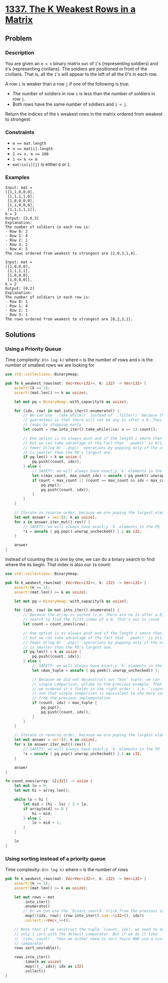 # [1337. The K Weakest Rows in a Matrix](https://leetcode.com/problems/the-k-weakest-rows-in-a-matrix/)

## Problem

### Description

You are given an `m x n` binary matrix `mat` of `1`'s (representing soldiers)
and `0`'s (representing civilians). The soldiers are positioned in front of the
civilians. That is, all the `1`'s will appear to the left of all the 0's in each
row.

A row `i` is weaker than a row `j` if one of the following is true:

* The number of soldiers in row `i` is less than the number of soldiers in
  row `j`.
* Both rows have the same number of soldiers and `i < j`.

Return the indices of the `k` weakest rows in the matrix ordered from weakest to
strongest.

### Constraints

* `m == mat.length`
* `n == mat[i].length`
* `2 <= n, m <= 100`
* `1 <= k <= m`
* `matrix[i][j]` is either `0` or `1`.

### Examples

```text
Input: mat = 
[[1,1,0,0,0],
 [1,1,1,1,0],
 [1,0,0,0,0],
 [1,1,0,0,0],
 [1,1,1,1,1]], 
k = 3
Output: [2,0,3]
Explanation: 
The number of soldiers in each row is: 
- Row 0: 2 
- Row 1: 4 
- Row 2: 1 
- Row 3: 2 
- Row 4: 5 
The rows ordered from weakest to strongest are [2,0,3,1,4].
```

```text
Input: mat = 
[[1,0,0,0],
 [1,1,1,1],
 [1,0,0,0],
 [1,0,0,0]], 
k = 2
Output: [0,2]
Explanation: 
The number of soldiers in each row is: 
- Row 0: 1 
- Row 1: 4 
- Row 2: 1 
- Row 3: 1 
The rows ordered from weakest to strongest are [0,2,3,1].
```

## Solutions

### Using a Priority Queue

Time complexity: `O(n log k)` where `n` is the number of rows and `k` is the
number of smallest rows we are looking for

```rust
use std::collections::BinaryHeap;

pub fn k_weakest_rows(mat: Vec<Vec<i32>>, k: i32) -> Vec<i32> {
    assert!(k >= 1);
    assert!(mat.len() >= k as usize);

    let mut pq = BinaryHeap::with_capacity(k as usize);

    for (idx, row) in mat.into_iter().enumerate() {
        // We can use `.take_while()` instead of `.filter()` because the proplem statement
        // guarantees us that there will not be any 1s after a 0. Thus we can do fewer
        // loops by stopping early
        let count = row.into_iter().take_while(|&x| x == 1).count();

        // One option is to always push and if the length i smore than `k`, then pop,
        // but we can take advantage of tha fact that `.peek()` is O(1) and thus do
        // fewer O(log N) `.pop()` operations by popping only if the current element
        // is smaller than the PQ's largest one.
        if pq.len() < k as usize {
            pq.push((count, idx));
        } else {
            // SAFETY: we will always have exact;y `k` elements in the PQ
            let &(max_count, max_count_idx) = unsafe { pq.peek().unwrap_unchecked() };
            if count < max_count || (count == max_count && idx < max_count_idx) {
                pq.pop();
                pq.push((count, idx));
            }
        }
    }

    // Iterate in reverse order, because we are poping the largest elements first
    let mut answer = vec![0; k as usize];
    for x in answer.iter_mut().rev() {
        // SAFETY: we will always have exact;y `k` elements in the PQ
        *x = unsafe { pq.pop().unwrap_unchecked() }.1 as i32;
    }

    answer
}
```

Instead of counting the `1`s one by one, we can do a binary search to find where
the `0`s begin. That index is also our `1`s count:

```rust
use std::collections::BinaryHeap;

pub fn k_weakest_rows(mat: Vec<Vec<i32>>, k: i32) -> Vec<i32> {
    assert!(k >= 1);
    assert!(mat.len() >= k as usize);

    let mut pq = BinaryHeap::with_capacity(k as usize);

    for (idx, row) in mat.into_iter().enumerate() {
        // Because the array is sorted (i.e. there are no 1s after a 0, we can use a binary
        // search to find the first index of a 0. That's our 1s count
        let count = count_ones(&row);

        // One option is to always push and if the length i smore than `k`, then pop,
        // but we can take advantage of tha fact that `.peek()` is O(1) and thus do
        // fewer O(log N) `.pop()` operations by popping only if the current element
        // is smaller than the PQ's largest one.
        if pq.len() < k as usize {
            pq.push((count, idx));
        } else {
            // SAFETY: we will always have exact;y `k` elements in the PQ
            let &max_tuple = unsafe { pq.peek().unwrap_unchecked() };

            // Because we did not deconstruct our "max" tuple, we can just do a 
            // single comparison, unlike in the previous example. That's because 
            // we ordered it's fields in the right order - i.e. `(count, idx)`
            // and that single comparison is equivalent to the more complex one 
            // from the previous implementation
            if (count, idx) < max_tuple {
                pq.pop();
                pq.push((count, idx));
            }
        }
    }

    // Iterate in reverse order, because we are poping the largest elements first
    let mut answer = vec![0; k as usize];
    for x in answer.iter_mut().rev() {
        // SAFETY: we will always have exact;y `k` elements in the PQ
        *x = unsafe { pq.pop().unwrap_unchecked() }.1 as i32;
    }

    answer
}

fn count_ones(array: &[i32]) -> usize {
    let mut lo = 0;
    let mut hi = array.len();

    while lo < hi {
        let mid = (hi - lo) / 2 + lo;
        if array[mid] <= 0 {
            hi = mid;
        } else {
            lo = mid + 1;
        }
    }

    lo
}
```

### Using sorting instead of a priority queue

Time complexity: `O(n log n)` where `n` is the number of rows

```rust
pub fn k_weakest_rows(mat: Vec<Vec<i32>>, k: i32) -> Vec<i32> {
    assert!(k >= 1);
    assert!(mat.len() >= k as usize);

    let mut rows = mat
        .into_iter()
        .enumerate()
        // Or we can use the `binary search` trick from the previous solution
        .map(|(idx, row)| (row.into_iter().sum::<i32>(), idx))
        .collect::<Vec<_>>();

    // Note that if we construct the tuple `(count, idx), we need to do 
    // only 1 sort with the default comparator. But if we do it like
    // `(idx, count)`, then we either need to sort twice AND use a custom 
    // comparator
    rows.sort_unstable();

    rows.into_iter()
        .take(k as usize)
        .map(|(_, idx)| idx as i32)
        .collect()
}
```